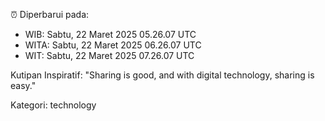 ⏰ Diperbarui pada:
- WIB: Sabtu, 22 Maret 2025 05.26.07 UTC
- WITA: Sabtu, 22 Maret 2025 06.26.07 UTC
- WIT: Sabtu, 22 Maret 2025 07.26.07 UTC

Kutipan Inspiratif:
"Sharing is good, and with digital technology, sharing is easy."


Kategori: technology


